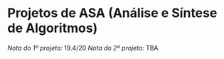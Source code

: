 # Projetos de ASA (Análise e Síntese de Algoritmos)
*Nota do 1º projeto:* 19.4/20
*Nota do 2º projeto:* TBA
